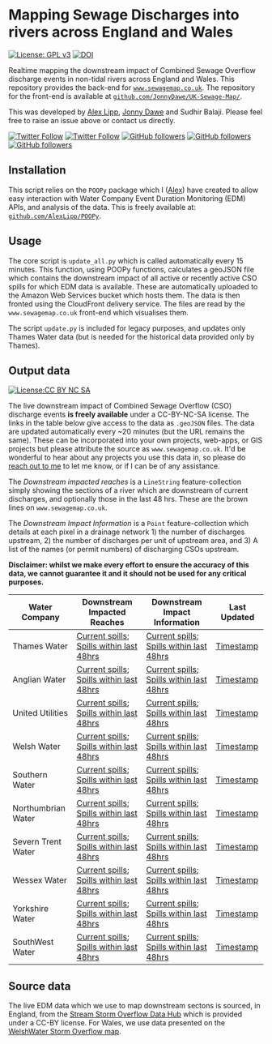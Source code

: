 
# Mapping Sewage Discharges into rivers across England and Wales
[![License: GPL v3](https://img.shields.io/badge/License-GPLv3-blue.svg)](https://www.gnu.org/licenses/gpl-3.0) [![DOI](https://zenodo.org/badge/DOI/10.5281/zenodo.5520736.svg)](https://doi.org/10.5281/zenodo.5520736)


Realtime mapping the downstream impact of Combined Sewage Overflow discharge events in non-tidal rivers across England and Wales. This repository provides the back-end for [`www.sewagemap.co.uk`](https://www.sewagemap.co.uk/). The repository  for the front-end is available at [`github.com/JonnyDawe/UK-Sewage-Map/`](https://github.com/JonnyDawe/UK-Sewage-Map/).

This was developed by [Alex Lipp](https://alexlipp.github.io/), [Jonny Dawe](https://www.linkedin.com/in/jonathan-dawe-46180212a) and Sudhir Balaji. Please feel free to raise an issue above or contact us directly.

[![Twitter Follow](https://img.shields.io/twitter/follow/alexglipp?style=social)](https://twitter.com/intent/follow?screen_name=AlexGLipp)
[![Twitter Follow](https://img.shields.io/twitter/follow/JdMapDev?style=social)](https://twitter.com/intent/follow?screen_name=JdMapDev)
[![GitHub followers](https://img.shields.io/github/followers/AlexLipp?label=AlexLipp&style=social)](https://github.com/AlexLipp)
[![GitHub followers](https://img.shields.io/github/followers/JonnyDawe?label=JonnyDawe&style=social)](https://github.com/JonnyDawe)
[![GitHub followers](https://img.shields.io/github/followers/sudhir-b?label=sudhir-b&style=social)](https://github.com/sudhir-b)

## Installation

This script relies on the `POOPy` package which I ([Alex](https://alexlipp.github.io/)) have created to allow easy interaction with Water Company Event Duration Monitoring (EDM) APIs, and analysis of the data. This is freely available at: [`github.com/AlexLipp/POOPy`](https://github.com/AlexLipp/POOPy).

## Usage

The core script is `update_all.py` which is called automatically every 15 minutes. This function, using POOPy functions, calculates a geoJSON file which contains the downstream impact of all active or recently active CSO spills for which EDM data is available. These are automatically uploaded to the Amazon Web Services bucket which hosts them. The data is then fronted using the CloudFront delivery service. The files are read by the `www.sewagemap.co.uk` front-end which visualises them. 

The script `update.py` is included for legacy purposes, and updates only Thames Water data (but is needed for the historical data provided only by Thames).

## Output data
 [![License:CC BY NC SA](https://licensebuttons.net/l/by-nc-sa/4.0/88x31.png)](https://creativecommons.org/licenses/by-nc-sa/4.0/)

The live downstream impact of Combined Sewage Overflow (CSO) discharge events **is freely available** under a CC-BY-NC-SA license. The links in the table below give access to the data as `.geoJSON` files. The data are updated automatically every ~20 minutes (but the URL remains the same). These can be incorporated into your own projects, web-apps, or GIS projects but please attribute the source as `www.sewagemap.co.uk`. It'd be wonderful to hear about any projects you use this data in, so please do [reach out to me](https://alexlipp.github.io/) to let me know, or if I can be of any assistance.

The _Downstream impacted reaches_ is a `LineString` feature-collection simply showing the sections of a river which are downstream of current discharges, and optionally those in the last 48 hrs. These are the brown lines on `www.sewagemap.co.uk`. 

The _Downstream Impact Information_ is a `Point` feature-collection which details at each pixel in a drainage network 1) the number of discharges upstream, 2) the number of discharges per unit of upstream area, and 3) A list of the names (or permit numbers) of discharging CSOs upstream.  

 **Disclaimer: whilst we make every effort to ensure the accuracy of this data, we cannot guarantee it and it should not be used for any critical purposes.**  

Water Company | Downstream Impacted Reaches | Downstream Impact Information | Last Updated 
--- | --- | --- | ---
Thames Water | [Current spills](https://d1kmd884co9q6x.cloudfront.net/downstream_impact/thames/thames_now_excl_48hrs.geojson); [Spills within last 48hrs](https://d1kmd884co9q6x.cloudfront.net/downstream_impact/thames/thames_now_incl_48hrs.geojson) | [Current spills](https://d1kmd884co9q6x.cloudfront.net/downstream_impact/thames/thames_info_now_excl_48hrs.geojson); [Spills within last 48hrs](https://d1kmd884co9q6x.cloudfront.net/downstream_impact/thames/thames_info_now_incl_48hrs.geojson) | [Timestamp](https://d1kmd884co9q6x.cloudfront.net/downstream_impact/thames/thames_timestamp.txt)
Anglian Water | [Current spills](https://d1kmd884co9q6x.cloudfront.net/downstream_impact/anglian/anglian_now_excl_48hrs.geojson); [Spills within last 48hrs](https://d1kmd884co9q6x.cloudfront.net/downstream_impact/anglian/anglian_now_incl_48hrs.geojson) | [Current spills](https://d1kmd884co9q6x.cloudfront.net/downstream_impact/anglian/anglian_info_now_excl_48hrs.geojson); [Spills within last 48hrs](https://d1kmd884co9q6x.cloudfront.net/downstream_impact/anglian/anglian_info_now_incl_48hrs.geojson) | [Timestamp](https://d1kmd884co9q6x.cloudfront.net/downstream_impact/anglian/anglian_timestamp.txt)
United Utilities | [Current spills](https://d1kmd884co9q6x.cloudfront.net/downstream_impact/united/united_now_excl_48hrs.geojson); [Spills within last 48hrs](https://d1kmd884co9q6x.cloudfront.net/downstream_impact/united/united_now_incl_48hrs.geojson) | [Current spills](https://d1kmd884co9q6x.cloudfront.net/downstream_impact/united/united_info_now_excl_48hrs.geojson); [Spills within last 48hrs](https://d1kmd884co9q6x.cloudfront.net/downstream_impact/united/united_info_now_incl_48hrs.geojson) | [Timestamp](https://d1kmd884co9q6x.cloudfront.net/downstream_impact/united/united_timestamp.txt)
Welsh Water | [Current spills](https://d1kmd884co9q6x.cloudfront.net/downstream_impact/welsh/welsh_now_excl_48hrs.geojson); [Spills within last 48hrs](https://d1kmd884co9q6x.cloudfront.net/downstream_impact/welsh/welsh_now_incl_48hrs.geojson) | [Current spills](https://d1kmd884co9q6x.cloudfront.net/downstream_impact/welsh/welsh_info_now_excl_48hrs.geojson); [Spills within last 48hrs](https://d1kmd884co9q6x.cloudfront.net/downstream_impact/welsh/welsh_info_now_incl_48hrs.geojson) | [Timestamp](https://d1kmd884co9q6x.cloudfront.net/downstream_impact/welsh/welsh_timestamp.txt)
Southern Water | [Current spills](https://d1kmd884co9q6x.cloudfront.net/downstream_impact/southern/southern_now_excl_48hrs.geojson); [Spills within last 48hrs](https://d1kmd884co9q6x.cloudfront.net/downstream_impact/southern/southern_now_incl_48hrs.geojson) | [Current spills](https://d1kmd884co9q6x.cloudfront.net/downstream_impact/southern/southern_info_now_excl_48hrs.geojson); [Spills within last 48hrs](https://d1kmd884co9q6x.cloudfront.net/downstream_impact/southern/southern_info_now_incl_48hrs.geojson) | [Timestamp](https://d1kmd884co9q6x.cloudfront.net/downstream_impact/southern/southern_timestamp.txt)
Northumbrian Water | [Current spills](https://d1kmd884co9q6x.cloudfront.net/downstream_impact/northumbrian/northumbrian_now_excl_48hrs.geojson); [Spills within last 48hrs](https://d1kmd884co9q6x.cloudfront.net/downstream_impact/northumbrian/northumbrian_now_incl_48hrs.geojson) | [Current spills](https://d1kmd884co9q6x.cloudfront.net/downstream_impact/northumbrian/northumbrian_info_now_excl_48hrs.geojson); [Spills within last 48hrs](https://d1kmd884co9q6x.cloudfront.net/downstream_impact/northumbrian/northumbrian_info_now_incl_48hrs.geojson) | [Timestamp](https://d1kmd884co9q6x.cloudfront.net/downstream_impact/northumbrian/northumbrian_timestamp.txt)
Severn Trent Water | [Current spills](https://d1kmd884co9q6x.cloudfront.net/downstream_impact/severntrent/severntrent_now_excl_48hrs.geojson); [Spills within last 48hrs](https://d1kmd884co9q6x.cloudfront.net/downstream_impact/severntrent/severntrent_now_incl_48hrs.geojson) | [Current spills](https://d1kmd884co9q6x.cloudfront.net/downstream_impact/severntrent/severntrent_info_now_excl_48hrs.geojson); [Spills within last 48hrs](https://d1kmd884co9q6x.cloudfront.net/downstream_impact/severntrent/severntrent_info_now_incl_48hrs.geojson) | [Timestamp](https://d1kmd884co9q6x.cloudfront.net/downstream_impact/severntrent/severntrent_timestamp.txt)
Wessex Water | [Current spills](https://d1kmd884co9q6x.cloudfront.net/downstream_impact/wessex/wessex_now_excl_48hrs.geojson); [Spills within last 48hrs](https://d1kmd884co9q6x.cloudfront.net/downstream_impact/wessex/wessex_now_incl_48hrs.geojson) | [Current spills](https://d1kmd884co9q6x.cloudfront.net/downstream_impact/wessex/wessex_info_now_excl_48hrs.geojson); [Spills within last 48hrs](https://d1kmd884co9q6x.cloudfront.net/downstream_impact/wessex/wessex_info_now_incl_48hrs.geojson) | [Timestamp](https://d1kmd884co9q6x.cloudfront.net/downstream_impact/wessex/wessex_timestamp.txt)
Yorkshire Water | [Current spills](https://d1kmd884co9q6x.cloudfront.net/downstream_impact/yorkshire/yorkshire_now_excl_48hrs.geojson); [Spills within last 48hrs](https://d1kmd884co9q6x.cloudfront.net/downstream_impact/yorkshire/yorkshire_now_incl_48hrs.geojson) | [Current spills](https://d1kmd884co9q6x.cloudfront.net/downstream_impact/yorkshire/yorkshire_info_now_excl_48hrs.geojson); [Spills within last 48hrs](https://d1kmd884co9q6x.cloudfront.net/downstream_impact/yorkshire/yorkshire_info_now_incl_48hrs.geojson) | [Timestamp](https://d1kmd884co9q6x.cloudfront.net/downstream_impact/yorkshire/yorkshire_timestamp.txt)
SouthWest Water | [Current spills](https://d1kmd884co9q6x.cloudfront.net/downstream_impact/southwest/southwest_now_excl_48hrs.geojson); [Spills within last 48hrs](https://d1kmd884co9q6x.cloudfront.net/downstream_impact/southwest/southwest_now_incl_48hrs.geojson) | [Current spills](https://d1kmd884co9q6x.cloudfront.net/downstream_impact/southwest/southwest_info_now_excl_48hrs.geojson); [Spills within last 48hrs](https://d1kmd884co9q6x.cloudfront.net/downstream_impact/southwest/southwest_info_now_incl_48hrs.geojson) | [Timestamp](https://d1kmd884co9q6x.cloudfront.net/downstream_impact/southwest/southwest_timestamp.txt)

## Source data 

The live EDM data which we use to map downstream sectons is sourced, in England, from the [Stream Storm Overflow Data Hub](https://www.streamwaterdata.co.uk/pages/storm-overflows-data) which is provided under a CC-BY license. For Wales, we use data presented on the [WelshWater Storm Overflow map](https://corporate.dwrcymru.com/en/community/environment/storm-overflow-map). 
